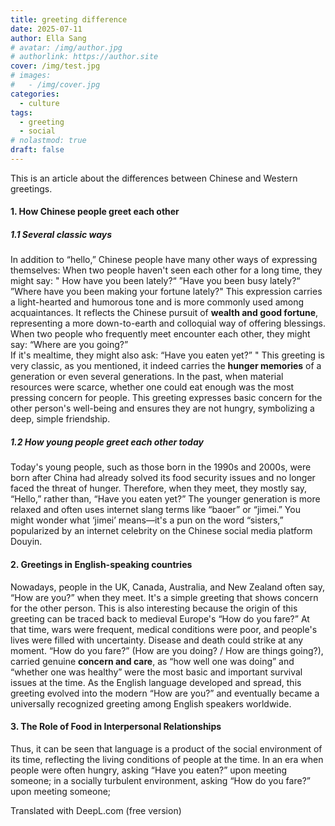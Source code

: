 ```yaml
---
title: greeting difference
date: 2025-07-11
author: Ella Sang
# avatar: /img/author.jpg
# authorlink: https://author.site
cover: /img/test.jpg
# images:
#   - /img/cover.jpg
categories:
  - culture
tags:
  - greeting
  - social
# nolastmod: true
draft: false
---
```

This is an article about the differences between Chinese and Western greetings.

<!--more-->
 
#### 1. How Chinese people greet each other
##### 1.1 Several classic ways
In addition to “hello,” Chinese people have many other ways of expressing themselves:
When two people haven't seen each other for a long time, they might say: " How have you been lately?“ ”Have you been busy lately?“ ”Where have you been making your fortune lately?" This expression carries a light-hearted and humorous tone and is more commonly used among acquaintances. It reflects the Chinese pursuit of **wealth and good fortune**, representing a more down-to-earth and colloquial way of offering blessings.  
When two people who frequently meet encounter each other, they might say: “Where are you going?”  
If it's mealtime, they might also ask: “Have you eaten yet?” " This greeting is very classic, as you mentioned, it indeed carries the **hunger memories** of a generation or even several generations. In the past, when material resources were scarce, whether one could eat enough was the most pressing concern for people. This greeting expresses basic concern for the other person's well-being and ensures they are not hungry, symbolizing a deep, simple friendship.

##### 1.2 How young people greet each other today
Today's young people, such as those born in the 1990s and 2000s, were born after China had already solved its food security issues and no longer faced the threat of hunger. Therefore, when they meet, they mostly say, “Hello,” rather than, “Have you eaten yet?” The younger generation is more relaxed and often uses internet slang terms like “baoer” or “jimei.” You might wonder what ‘jimei’ means—it's a pun on the word “sisters,” popularized by an internet celebrity on the Chinese social media platform Douyin.

#### 2. Greetings in English-speaking countries
Nowadays, people in the UK, Canada, Australia, and New Zealand often say, “How are you?” when they meet. It's a simple greeting that shows concern for the other person. This is also interesting because the origin of this greeting can be traced back to medieval Europe's “How do you fare?” At that time, wars were frequent, medical conditions were poor, and people's lives were filled with uncertainty. Disease and death could strike at any moment. “How do you fare?” (How are you doing? / How are things going?), carried genuine **concern and care**, as “how well one was doing” and “whether one was healthy” were the most basic and important survival issues at the time. As the English language developed and spread, this greeting evolved into the modern “How are you?” and eventually became a universally recognized greeting among English speakers worldwide.

#### 3. The Role of Food in Interpersonal Relationships
Thus, it can be seen that language is a product of the social environment of its time, reflecting the living conditions of people at the time. In an era when people were often hungry, asking “Have you eaten?” upon meeting someone; in a socially turbulent environment, asking “How do you fare?” upon meeting someone;

Translated with DeepL.com (free version)
